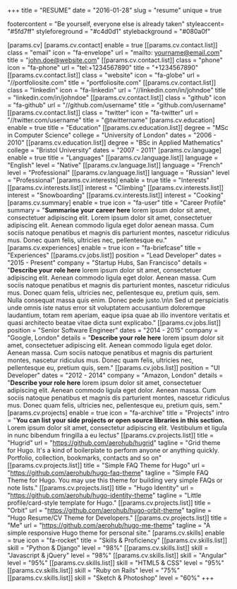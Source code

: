 +++
title = "RESUME"
date = "2016-01-28"
slug = "resume"
unique = true

footercontent = "Be yourself, everyone else is already taken"
styleaccent= "#5fd7ff"
styleforeground = "#c4d0d1"
stylebackground = "#080a0f"

[params.cv]
    [params.cv.contact]
        enable = true
        [[params.cv.contact.list]]
            class = "email"
            icon = "fa-envelope"
            url = "mailto: yourname@email.com"
            title = "john.doe@website.com"
        [[params.cv.contact.list]]
            class = "phone"
            icon = "fa-phone"
            url = "tel:+1234567890"
            title = "+1234567890"
        [[params.cv.contact.list]]
            class = "website"
            icon = "fa-globe"
            url = "//portfoliosite.com"
            title = "portfoliosite.com"
        [[params.cv.contact.list]]
            class = "linkedin"
            icon = "fa-linkedin"
            url = "//linkedin.com/in/johndoe"
            title = "linkedin.com/in/johndoe"
        [[params.cv.contact.list]]
            class = "github"
            icon = "fa-github"
            url = "//github.com/username"
            title = "github.com/username"
        [[params.cv.contact.list]]
            class = "twitter"
            icon = "fa-twitter"
            url = "//twitter.com/username"
            title = "@twittername"
    [params.cv.education]
        enable = true
        title = "Education"
        [[params.cv.education.list]]
            degree = "MSc in Computer Science"
            college = "University of London"
            dates = "2006 - 2010"
        [[params.cv.education.list]]
            degree = "BSc in Applied Mathematics"
            college = "Bristol University"
            dates = "2007 - 2011"
    [params.cv.language]
        enable = true
        title = "Languages"
        [[params.cv.language.list]]
            language = "English"
            level = "Native"
        [[params.cv.language.list]]
            language = "French"
            level = "Professional"
        [[params.cv.language.list]]
            language = "Russian"
            level = "Professional"
    [params.cv.interests]
        enable = true
        title = "Interests"
        [[params.cv.interests.list]]
            interest = "Climbing"
        [[params.cv.interests.list]]
            interest = "Snowboarding"
        [[params.cv.interests.list]]
            interest = "Cooking"
    [params.cv.summary]
        enable = true
        icon = "fa-user"
        title = "Career Profile"
        summary = "**Summarise your career here** lorem ipsum dolor sit amet, consectetuer adipiscing elit. Lorem ipsum dolor sit amet, consectetuer adipiscing elit. Aenean commodo ligula eget dolor aenean massa. Cum sociis natoque penatibus et magnis dis parturient montes, nascetur ridiculus mus. Donec quam felis, ultricies nec, pellentesque eu."
    [params.cv.experiences]
        enable = true
        icon = "fa-briefcase"
        title = "Experiences"
        [[params.cv.jobs.list]]
            position = "Lead Developer"
            dates = "2015 - Present"
            company = "Startup Hubs, San Francisco"
            details = "**Describe your role here** lorem ipsum dolor sit amet, consectetuer adipiscing elit. Aenean commodo ligula eget dolor. Aenean massa. Cum sociis natoque penatibus et magnis dis parturient montes, nascetur ridiculus mus. Donec quam felis, ultricies nec, pellentesque eu, pretium quis, sem. Nulla consequat massa quis enim. Donec pede justo.\n\n Sed ut perspiciatis unde omnis iste natus error sit voluptatem accusantium doloremque laudantium, totam rem aperiam, eaque ipsa quae ab illo inventore veritatis et quasi architecto beatae vitae dicta sunt explicabo."
        [[params.cv.jobs.list]]
            position = "Senior Software Engineer"
            dates = "2014 - 2015"
            company = "Google, London"
            details = "**Describe your role here** lorem ipsum dolor sit amet, consectetuer adipiscing elit. Aenean commodo ligula eget dolor. Aenean massa. Cum sociis natoque penatibus et magnis dis parturient montes, nascetur ridiculus mus. Donec quam felis, ultricies nec, pellentesque eu, pretium quis, sem."
        [[params.cv.jobs.list]]
            position = "UI Developer"
            dates = "2012 - 2014"
            company = "Amazon, London"
            details = "**Describe your role here** lorem ipsum dolor sit amet, consectetuer adipiscing elit. Aenean commodo ligula eget dolor. Aenean massa. Cum sociis natoque penatibus et magnis dis parturient montes, nascetur ridiculus mus. Donec quam felis, ultricies nec, pellentesque eu, pretium quis, sem."
    [params.cv.projects]
        enable = true
        icon = "fa-archive"
        title = "Projects"
        intro = "**You can list your side projects or open source libraries in this section.** Lorem ipsum dolor sit amet, consectetur adipiscing elit. Vestibulum et ligula in nunc bibendum fringilla a eu lectus"
        [[params.cv.projects.list]]
            title = "Hugrid"
            url = "https://github.com/aerohub/hugrid"
            tagline = "Grid theme for Hugo. It's a kind of boilerplate to perform anyone or anything quickly. Portfolio, collection, bookmarks, contacts and so on"
        [[params.cv.projects.list]]
            title = "Simple FAQ Theme for Hugo"
            url = "https://github.com/aerohub/hugo-faq-theme"
            tagline = "Simple FAQ Theme for Hugo. You may use this theme for building very simple FAQs or note lists."
        [[params.cv.projects.list]]
            title = "Hugo Identity"
            url = "https://github.com/aerohub/hugo-identity-theme"
            tagline = "Little profile/card-style template for Hugo."
        [[params.cv.projects.list]]
            title = "Orbit"
            url = "https://github.com/aerohub/hugo-orbit-theme"
            tagline = "Hugo Resume/CV Theme for Developers."
        [[params.cv.projects.list]]
            title = "Me"
            url = "https://github.com/aerohub/hugo-me-theme"
            tagline = "A simple responsive Hugo theme for personal site."
    [params.cv.skills]
        enable = true
        icon = "fa-rocket"
        title = "Skills & Proficiency"
        [[params.cv.skills.list]]
            skill = "Python & Django"
            level = "98%"
        [[params.cv.skills.list]]
            skill = "Javascript & jQuery"
            level = "98%"
        [[params.cv.skills.list]]
            skill = "Angular"
            level = "95%"
        [[params.cv.skills.list]]
            skill = "HTML5 & CSS"
            level = "95%"
        [[params.cv.skills.list]]
            skill = "Ruby on Rails"
            level = "75%"
        [[params.cv.skills.list]]
            skill = "Sketch & Photoshop"
            level = "60%"
+++

